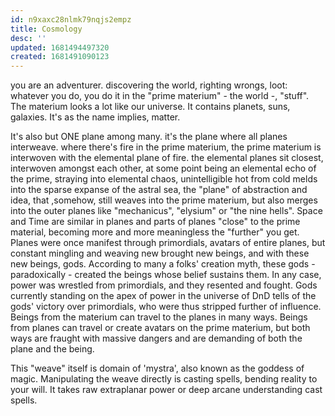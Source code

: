 ```yaml
---
id: n9xaxc28nlmk79nqjs2empz
title: Cosmology
desc: ''
updated: 1681494497320
created: 1681491090123
---
```


you are an adventurer. discovering the world, righting wrongs, loot:
whatever you do, you do it in the "prime materium" - the world -, "stuff".
The materium looks a lot like our universe.
It contains planets, suns, galaxies. It's as the name implies, matter.

It's also but ONE plane among many. it's the plane where all planes interweave.
where there's fire in the prime materium, the prime materium is interwoven with the elemental plane of fire.
the elemental planes sit closest, interwoven amongst each other, at some point being an elemental echo of the prime,
straying into elemental chaos,
unintelligible hot from cold melds into the sparse expanse of the astral sea, the "plane" of abstraction and idea,
that ,somehow, still weaves into the prime materium,
but also merges into the outer planes like "mechanicus", "elysium" or "the nine hells".
Space and Time are similar in planes and parts of planes "close" to the prime material,
becoming more and more meaningless the "further" you get.
Planes were once manifest through primordials, avatars of entire planes,
but constant mingling and weaving new brought new beings,
and with these new beings, gods.
According to many a folks' creation myth, these gods - paradoxically -
created the beings whose belief sustains them.
In any case, power was wrestled from primordials, and they resented and fought.
Gods currently standing on the apex of power in the universe of DnD tells of the gods' victory over primordials,
who were thus stripped further of influence.
Beings from the materium can travel to the planes in many ways.
Beings from planes can travel or create avatars on the prime materium,
but both ways are fraught with massive dangers and are demanding of both the plane and the being.

This "weave" itself is domain of 'mystra', also known as the goddess of magic.
Manipulating the weave directly is casting spells, bending reality to your will.
It takes raw extraplanar power or deep arcane understanding cast spells.